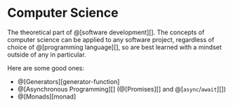 # Computer Science

The theoretical part of @[software development][]. The concepts of computer science can
be applied to any software project, regardless of choice of @[programming language][],
so are best learned with a mindset outside of any in particular.

Here are some good ones:
*   @[Generators][generator-function]
*   @[Asynchronous Programming][] (@[Promises][] and @[`async`/`await`][])
*   @[Monads][monad]
